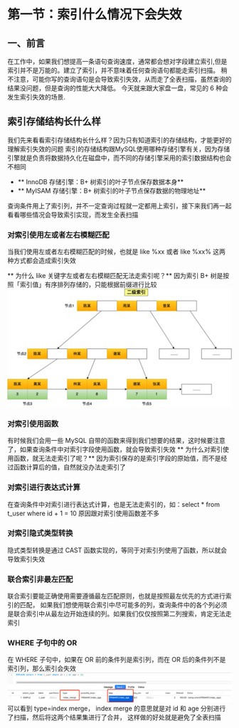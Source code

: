 # 第一节：索引什么情况下会失效

## 一、前言
   在工作中，如果我们想提高一条语句查询速度，通常都会想对字段建立索引,但是索引并不是万能的。建立了索引，并不意味着任何查询语句都能走索引扫描。
稍不注意，可能你写的查询语句是会导致索引失效，从而走了全表扫描，虽然查询的结果没问题，但是查询的性能大大降低。
今天就来跟大家盘一盘，常见的 6 种会发生索引失效的场景.

## 索引存储结构长什么样
我们先来看看索引存储结构长什么样？因为只有知道索引的存储结构，才能更好的理解索引失效的问题
索引的存储结构跟MySQL使用哪种存储引擎有关，因为存储引擎就是负责将数据持久化在磁盘中，而不同的存储引擎采用的索引数据结构也会不相同
- ** InnoDB 存储引擎：B+ 树索引的叶子节点保存数据本身**
- ** MyISAM 存储引擎：B+ 树索引的叶子节点保存数据的物理地址**

查询条件用上了索引列，并不一定查询过程就一定都用上索引，接下来我们再一起看看哪些情况会导致索引实现，而发生全表扫描

### 对索引使用左或者左右模糊匹配
当我们使用左或者左右模糊匹配的时候，也就是 like %xx 或者 like %xx% 这两种方式都会造成索引失效

** 为什么 like 关键字左或者左右模糊匹配无法走索引呢？**
因为索引 B+ 树是按照「索引值」有序排列存储的，只能根据前缀进行比较
![img.png](index.png)


### 对索引使用函数
有时候我们会用一些 MySQL 自带的函数来得到我们想要的结果，这时候要注意了，如果查询条件中对索引字段使用函数，就会导致索引失效
** 为什么对索引使用函数，就无法走索引了呢？**
因为索引保存的是索引字段的原始值，而不是经过函数计算后的值，自然就没办法走索引了

### 对索引进行表达式计算
在查询条件中对索引进行表达式计算，也是无法走索引的，如：select * from t_user where id + 1 = 10
原因跟对索引使用函数差不多

### 对索引隐式类型转换
隐式类型转换是通过 CAST 函数实现的，等同于对索引列使用了函数，所以就会导致索引失效

### 联合索引非最左匹配
联合索引要能正确使用需要遵循最左匹配原则，也就是按照最左优先的方式进行索引的匹配，
如果我们想使用联合索引中尽可能多的列，查询条件中的各个列必须是联合索引中从最左边开始连续的列。如果我们仅仅按照第二列搜索，肯定无法走索引

### WHERE 子句中的 OR
在 WHERE 子句中，如果在 OR 前的条件列是索引列，而在 OR 后的条件列不是索引列，那么索引会失效
![img.png](index_or.png)
可以看到 type=index merge， index merge 的意思就是对 id 和 age 分别进行了扫描，然后将这两个结果集进行了合并，
这样做的好处就是避免了全表扫描